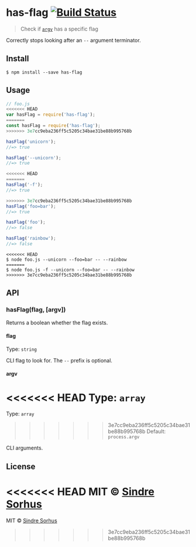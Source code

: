 # has-flag [![Build Status](https://travis-ci.org/sindresorhus/has-flag.svg?branch=master)](https://travis-ci.org/sindresorhus/has-flag)

> Check if [`argv`](https://nodejs.org/docs/latest/api/process.html#process_process_argv) has a specific flag

Correctly stops looking after an `--` argument terminator.


## Install

```
$ npm install --save has-flag
```


## Usage

```js
// foo.js
<<<<<<< HEAD
var hasFlag = require('has-flag');
=======
const hasFlag = require('has-flag');
>>>>>>> 3e7cc9eba236ff5c5205c34bae31be88b995768b

hasFlag('unicorn');
//=> true

hasFlag('--unicorn');
//=> true

<<<<<<< HEAD
=======
hasFlag('-f');
//=> true

>>>>>>> 3e7cc9eba236ff5c5205c34bae31be88b995768b
hasFlag('foo=bar');
//=> true

hasFlag('foo');
//=> false

hasFlag('rainbow');
//=> false
```

```
<<<<<<< HEAD
$ node foo.js --unicorn --foo=bar -- --rainbow
=======
$ node foo.js -f --unicorn --foo=bar -- --rainbow
>>>>>>> 3e7cc9eba236ff5c5205c34bae31be88b995768b
```


## API

### hasFlag(flag, [argv])

Returns a boolean whether the flag exists.

#### flag

Type: `string`

CLI flag to look for. The `--` prefix is optional.

#### argv

<<<<<<< HEAD
Type: `array`  
=======
Type: `array`<br>
>>>>>>> 3e7cc9eba236ff5c5205c34bae31be88b995768b
Default: `process.argv`

CLI arguments.


## License

<<<<<<< HEAD
MIT © [Sindre Sorhus](http://sindresorhus.com)
=======
MIT © [Sindre Sorhus](https://sindresorhus.com)
>>>>>>> 3e7cc9eba236ff5c5205c34bae31be88b995768b
